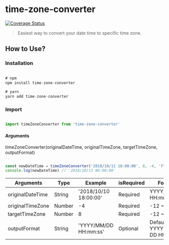 # time-zone-converter
[![Coverage Status](https://coveralls.io/repos/github/haha54carol/timeZoneConverter/badge.svg?branch=master)](https://coveralls.io/github/haha54carol/timeZoneConverter?branch=master)

> Easiest way to convert your date time to specific time zone.

## How to Use?
### Installation

```javascript

# npm 
npm install time-zone-converter

# yarn
yarn add time-zone-converter

```

### Import
```javascript

import timeZoneConverter from 'time-zone-converter'

```
#### Arguments

timeZoneConverter(originalDateTime, originalTimeZone, targetTimeZone, outputFormat)


```javascript

const newDateTime = timeZoneConverter('2018/10/11 18:00:00', 8, -4, 'YYYY/MM/DD HH:mm:ss')
console.log(newDateTime) // '2018/10/11 06:00:00'

```

| Arguments | Type | Example | isRequired | Format |
| ------------ | ------------ | ------------ | ------------ | ------------ |
| originalDateTime | String | '2018/10/10 18:00:00' | Required | YYYY/MM/DD HH:mm:ss |
| originalTimeZone | Number | -4 | Required | -12 ~ 12 |
| targetTimeZone | Number | 8 | Required | -12 ~ 12 |
| outputFormat | String | 'YYYY/MM/DD HH:mm:ss' |  Optional | Default is YYYY-MM-DD HH:mm:ss |

